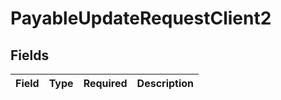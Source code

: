 # PayableUpdateRequestClient2


## Fields

| Field       | Type        | Required    | Description |
| ----------- | ----------- | ----------- | ----------- |